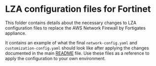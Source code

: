 # LZA configuration files for Fortinet

This folder contains details about the necessary changes to LZA configuration files to replace the AWS Network Firewall by Fortigates appliance. 

It contains an example of what the final `network-config.yaml` and `customization-config.yaml` should look like after applying the changes documented in the main [README](../README.md) file. Use these files as a reference to apply the configuration to your own environment.
